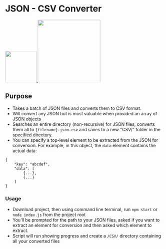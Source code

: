 # JSON - CSV Converter

<a href="https://latlo.ng">
  <img src="https://lat-long-cdn.s3.amazonaws.com/Branding/SVG/mark-red.svg" width="100">
</a>

<a href="https://latlo.ng">
  <img src="https://lat-long-cdn.s3.amazonaws.com/LearningAlly/LA_logo.png" width="200">
</a>

## Purpose

* Takes a batch of JSON files and converts them to CSV format.
* Will convert any JSON but is most valuable when provided an array of JSON objects
* Searches an entire directory (non-recursive) for JSON files, converts them all to `{filename}.json.csv` and saves to a new "CSV/" folder in the specified directory.
* You can specify a top-level element to be extracted from the JSON for conversion. For example, in this object, the `data` element contains the actual data:

```
{
    "key": "abcdef",
    "data": [
        {...},
        {...}
    ]
}
```

### Usage
* Download project, then using command line terminal, run `npm start` or `node index.js` from the project root
* You'll be prompted for the path to your JSON files, asked if you want to extract an element for conversion and then asked which element to extract.
* Script will run showing progress and create a `/CSV/` directory containing all your converted files